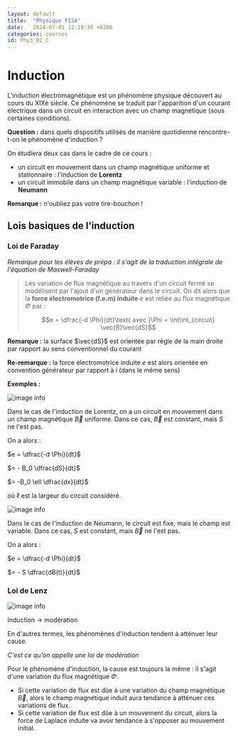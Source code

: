 ```yaml
---
layout: default
title:  "Physique FISA"
date:   2024-07-01 12:19:36 +0200
categories: courses
id: Phy3_02_C
---
```


# Induction

L'induction électromagnétique est un phénomène physique découvert au cours du XIXè siècle. Ce phénomène se traduit par l'apparition d'un courant électrique dans un circuit en interaction avec un champ magnétique (sous certaines conditions).

**Question :** dans quels dispositifs utilisés de manière quotidienne rencontre-t-on le phénomène d'induction ? 

On étudiera deux cas dans le cadre de ce cours : 

- un circuit en mouvement dans un champ magnétique uniforme et stationnaire : l'induction de **Lorentz**
- un circuit immobile dans un champ magnétique variable : l'induction de **Neumann**

**Remarque :** n'oubliez pas votre tire-bouchon !

## Lois basiques de l'induction

### Loi de Faraday

*Remarque pour les élèves de prépa : il s'agit de la traduction intégrale de l'équation de Maxwell-Faraday*

> Les variation de flux magnétique au travers d'un circuit fermé se modélisent par l'ajout d'un générateur dans le circuit. On dit alors que la **force électromotrice (f.e.m) induite** $e$ est reliée au flux magnétique $\Phi$ par :
>
> $$e = \dfrac{-d \Phi}{dt}\text{  avec  }\Phi = \int\int_{circuit} \vec{B}\vec{dS}$$

**Remarque :** la surface $\vec{dS}$ est orientée par règle de la main droite par rapport au sens conventionnel du courant

**Re-remarque :** la force électromotrice induite $e$ est alors orientée en convention générateur par rapport à $i$ (dans le même sens)

**Exemples :**

![image info](./img/Lorentz.jpeg)

Dans le cas de l'induction de Lorentz, on a un circuit en mouvement dans un champ magnétique $\vec{B}$ uniforme. Dans ce cas, $\vec{B}$ est constant, mais $S$ ne l'est pas.

On a alors : 

$e = \dfrac{-d \Phi}{dt}$

$= - B_0 \dfrac{dS}{dt}$

$= -B_0 \ell \dfrac{dx}{dt}$

où $\ell$ est la largeur du circuit considéré.

![image info](./img/Neumann.jpeg)

Dans le cas de l'induction de Neumann, le circuit est fixe, mais le champ est variable. Dans ce cas, $S$ est constant, mais $\vec{B}$ ne l'est pas.

On a alors : 

$e = \dfrac{-d \Phi}{dt}$

$= - S \dfrac{dB(t)}{dt}$

### Loi de Lenz

![image info](./img/Lenz_meme.jpeg)

Induction $\rightarrow$ modération

En d'autres termes, les phénomènes d'induction tendent à atténuer leur cause.

*C'est ce qu'on appelle une loi de modération*

Pour le phénomène d'induction, la cause est toujours la même : il s'agit d'une variation du flux magnétique $\Phi$.

- Si cette variation de flux est dûe à une variation du champ magnétique $\vec{B}$, alors le champ magnétique induit aura tendance à atténuer ces variations de flux. 
- Si cette variation de flux est dûe à un mouvement du circuit, alors la force de Laplace induite va avoir tendance à s'opposer au mouvement initial.